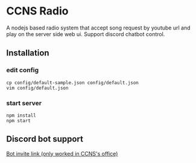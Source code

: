 CCNS Radio
===

A nodejs based radio system that accept song request by youtube url and play on the server side web ui. Support discord chatbot control.

Installation
---
### edit config
```
cp config/default-sample.json config/default.json
vim config/default.json
```
### start server
```
npm install 
npm start
```

## Discord bot support
[Bot invite link (only worked in CCNS's office)](https://discordapp.com/oauth2/authorize?client_id=366233585684054026&scope=bot)
